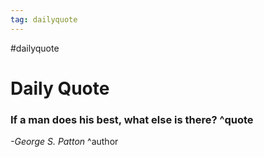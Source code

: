 ```yaml
---
tag: dailyquote
---
```


#dailyquote

# Daily Quote

### If a man does his best, what else is there? ^quote
*-George S. Patton* ^author
